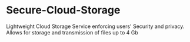 # Secure-Cloud-Storage
Lightweight Cloud Storage Service enforcing users' Security and privacy. Allows for storage and transmission of files up to 4 Gb
